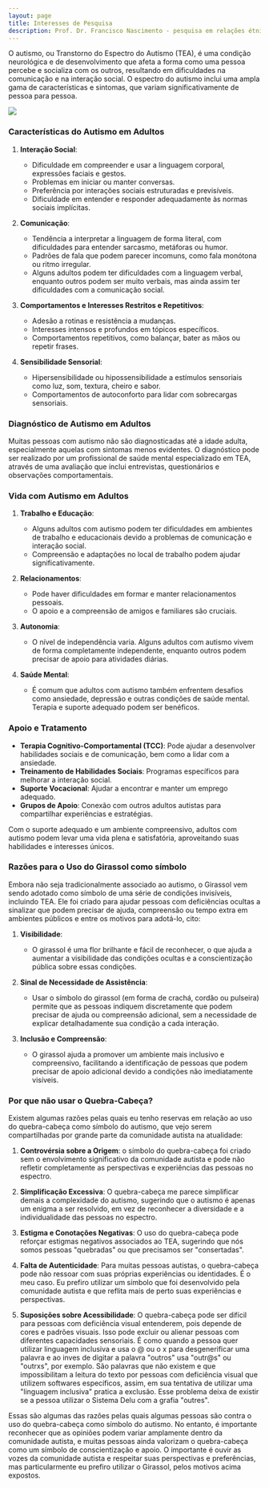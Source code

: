 ```yaml
---
layout: page
title: Interesses de Pesquisa
description: Prof. Dr. Francisco Nascimento - pesquisa em relações étnico-raciais e afrofuturismo ensino de ciências e educação Histórias em Quadrinhos de Super-Heróis e Impacto Cultural no Ensino de Ciências no Ensino de Física Jogos de RPG e Educação e Ensino de Ciências e Ensino de Física
---
```


O autismo, ou Transtorno do Espectro do Autismo (TEA), é uma condição neurológica e de desenvolvimento que afeta a forma como uma pessoa percebe e socializa com os outros, resultando em dificuldades na comunicação e na interação social. O espectro do autismo inclui uma ampla gama de características e sintomas, que variam significativamente de pessoa para pessoa.

<img src="https://itxesco.github.io/assets/figuras/autismo/espectro_eletromagnetico.png">

### Características do Autismo em Adultos

1. **Interação Social**:
   - Dificuldade em compreender e usar a linguagem corporal, expressões faciais e gestos.
   - Problemas em iniciar ou manter conversas.
   - Preferência por interações sociais estruturadas e previsíveis.
   - Dificuldade em entender e responder adequadamente às normas sociais implícitas.

2. **Comunicação**:
   - Tendência a interpretar a linguagem de forma literal, com dificuldades para entender sarcasmo, metáforas ou humor.
   - Padrões de fala que podem parecer incomuns, como fala monótona ou ritmo irregular.
   - Alguns adultos podem ter dificuldades com a linguagem verbal, enquanto outros podem ser muito verbais, mas ainda assim ter dificuldades com a comunicação social.

3. **Comportamentos e Interesses Restritos e Repetitivos**:
   - Adesão a rotinas e resistência a mudanças.
   - Interesses intensos e profundos em tópicos específicos.
   - Comportamentos repetitivos, como balançar, bater as mãos ou repetir frases.

4. **Sensibilidade Sensorial**:
   - Hipersensibilidade ou hipossensibilidade a estímulos sensoriais como luz, som, textura, cheiro e sabor.
   - Comportamentos de autoconforto para lidar com sobrecargas sensoriais.

### Diagnóstico de Autismo em Adultos

Muitas pessoas com autismo não são diagnosticadas até a idade adulta, especialmente aquelas com sintomas menos evidentes. O diagnóstico pode ser realizado por um profissional de saúde mental especializado em TEA, através de uma avaliação que inclui entrevistas, questionários e observações comportamentais.

### Vida com Autismo em Adultos

1. **Trabalho e Educação**:
   - Alguns adultos com autismo podem ter dificuldades em ambientes de trabalho e educacionais devido a problemas de comunicação e interação social.
   - Compreensão e adaptações no local de trabalho podem ajudar significativamente.

2. **Relacionamentos**:
   - Pode haver dificuldades em formar e manter relacionamentos pessoais.
   - O apoio e a compreensão de amigos e familiares são cruciais.

3. **Autonomia**:
   - O nível de independência varia. Alguns adultos com autismo vivem de forma completamente independente, enquanto outros podem precisar de apoio para atividades diárias.

4. **Saúde Mental**:
   - É comum que adultos com autismo também enfrentem desafios como ansiedade, depressão e outras condições de saúde mental. Terapia e suporte adequado podem ser benéficos.

### Apoio e Tratamento

- **Terapia Cognitivo-Comportamental (TCC)**: Pode ajudar a desenvolver habilidades sociais e de comunicação, bem como a lidar com a ansiedade.
- **Treinamento de Habilidades Sociais**: Programas específicos para melhorar a interação social.
- **Suporte Vocacional**: Ajudar a encontrar e manter um emprego adequado.
- **Grupos de Apoio**: Conexão com outros adultos autistas para compartilhar experiências e estratégias.

Com o suporte adequado e um ambiente compreensivo, adultos com autismo podem levar uma vida plena e satisfatória, aproveitando suas habilidades e interesses únicos.


### Razões para o Uso do Girassol como símbolo

Embora não seja tradicionalmente associado ao autismo, o Girassol vem sendo adotado como símbolo de uma série de condições invisíveis, incluindo TEA. Ele foi criado para ajudar pessoas com deficiências ocultas a sinalizar que podem precisar de ajuda, compreensão ou tempo extra em ambientes públicos e entre os motivos para adotá-lo, cito:


1. **Visibilidade**:
   - O girassol é uma flor brilhante e fácil de reconhecer, o que ajuda a aumentar a visibilidade das condições ocultas e a conscientização pública sobre essas condições.

2. **Sinal de Necessidade de Assistência**:
   - Usar o símbolo do girassol (em forma de crachá, cordão ou pulseira) permite que as pessoas indiquem discretamente que podem precisar de ajuda ou compreensão adicional, sem a necessidade de explicar detalhadamente sua condição a cada interação.

3. **Inclusão e Compreensão**:
   - O girassol ajuda a promover um ambiente mais inclusivo e compreensivo, facilitando a identificação de pessoas que podem precisar de apoio adicional devido a condições não imediatamente visíveis.

### Por que não usar o Quebra-Cabeça?

Existem algumas razões pelas quais eu tenho reservas em relação ao uso do quebra-cabeça como símbolo do autismo, que vejo serem compartilhadas por grande parte da comunidade autista na atualidade:

1. **Controvérsia sobre a Origem**: o símbolo do quebra-cabeça foi criado sem o envolvimento significativo da comunidade autista e pode não refletir completamente as perspectivas e experiências das pessoas no espectro.

2. **Simplificação Excessiva**: O quebra-cabeça me parece simplificar demais a complexidade do autismo, sugerindo que o autismo é apenas um enigma a ser resolvido, em vez de reconhecer a diversidade e a individualidade das pessoas no espectro.

3. **Estigma e Conotações Negativas**: O uso do quebra-cabeça pode reforçar estigmas negativos associados ao TEA, sugerindo que nós somos pessoas "quebradas" ou que precisamos ser "consertadas".

4. **Falta de Autenticidade**: Para muitas pessoas autistas, o quebra-cabeça pode não ressoar com suas próprias experiências ou identidades. É o meu caso. Eu prefiro utilizar um símbolo que foi desenvolvido pela comunidade autista e que reflita mais de perto suas experiências e perspectivas.

5. **Suposições sobre Acessibilidade**: O quebra-cabeça pode ser difícil para pessoas com deficiência visual entenderem, pois depende de cores e padrões visuais. Isso pode excluir ou alienar pessoas com diferentes capacidades sensoriais. É como quando a pessoa quer utilizar linguagem inclusiva e usa o @ ou o x para desgenerificar uma palavra e ao inves de digitar a palavra "outros" usa "outr@s" ou "outrxs", por exemplo. São palavras que não existem e que impossibilitam a leitura do texto por pessoas com deficiência visual que utilizem softwares específicos, assim, em sua tentativa de utilizar uma "linguagem inclusiva" pratica a exclusão. Esse problema deixa de existir se a pessoa utilizar o Sistema Delu com a grafia "outres".

Essas são algumas das razões pelas quais algumas pessoas são contra o uso do quebra-cabeça como símbolo do autismo. No entanto, é importante reconhecer que as opiniões podem variar amplamente dentro da comunidade autista, e muitas pessoas ainda valorizam o quebra-cabeça como um símbolo de conscientização e apoio.
O importante é ouvir as vozes da comunidade autista e respeitar suas perspectivas e preferências, mas particularmente eu prefiro utilizar o Girassol, pelos motivos acima expostos.
